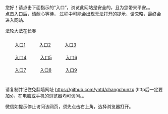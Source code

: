 您好！请点击下面指示的“入口”，浏览此网站是安全的，且为您带来平安。。 <br/>
点击入口后，请耐心等待， 过程中可能会出现无法打开的提示，请忽略，最终会进入网站. </br>

法轮大法在长春<br/>
<div style="padding:10px"><a style="margin:20px" target="_blank" href="https://d3ig4uoyd6q6z4.cloudfront.net/2Qpsp?epgidjn" id="ccLink1" rel="nofollow">入口1</a> <a target="_blank" style="margin:20px" href="https://d3p76jomjmwedk.cloudfront.net/2Qpsp?pjfuop" id="ccLink2" rel="nofollow">入口2</a> <a style="margin:20px" target="_blank" href="https://d1gvr45avx2oec.cloudfront.net/2Qpsp?vorhzq" id="ccLink3" rel="nofollow">入口3</a></div>

<div style="padding:10px" ><a style="margin:20px" target="_blank" href="https://d3ig4uoyd6q6z4.cloudfront.net/2Qpsp?epgidjn" id="ccLink4" rel="nofollow">入口4</a> <a style="margin:20px" href="https://d3p76jomjmwedk.cloudfront.net/2Qpsp?pjfuop" target="_blank" id="ccLink5" rel="nofollow">入口5</a> <a style="margin:20px" href="https://d1gvr45avx2oec.cloudfront.net/2Qpsp?vorhzq" target="_blank" id="ccLink6" rel="nofollow">入口6</a></div>

<div style="padding:10px"><a style="margin:20px" target="_blank" href="https://d3ig4uoyd6q6z4.cloudfront.net/2Qpsp?epgidjn" id="ccLink7" rel="nofollow">入口7</a> <a style="margin:20px" href="https://d3p76jomjmwedk.cloudfront.net/2Qpsp?pjfuop" target="_blank" id="ccLink8" rel="nofollow">入口8</a> <a style="margin:20px" target="_blank" href="https://d1gvr45avx2oec.cloudfront.net/2Qpsp?vorhzq" id="ccLink9" rel="nofollow">入口9</a></div>

<br/>



请复制并记住免翻墙网址 https://github.com/yntd/changchunzx (http后一定要加s)，在电脑或手机的浏览器均可访问。。<br/>

微信如提示停止访问该网页，须先点击右上角，选择浏览器打开。
